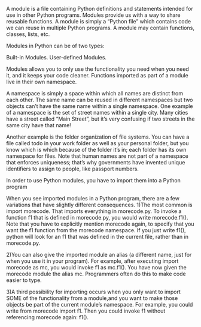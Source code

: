 A module is a file containing Python definitions and statements intended for use in other Python programs.
Modules provide us with a way to share reusable functions. A module is simply a “Python file” which contains code we can reuse in multiple Python programs. A module may contain functions, classes, lists, etc.

Modules in Python can be of two types:

Built-in Modules.
User-defined Modules.

Modules allows you to only use the functionality you need when you need it, and it keeps your code cleaner.
Functions imported as part of a module live in their own namespace.

A namespace is simply a space within which all names are distinct from each other. 
The same name can be reused in different namespaces but two objects can’t have the same name within a single namespace. 
One example of a namespace is the set of street names within a single city. Many cities have a street called “Main Street”, 
but it’s very confusing if two streets in the same city have that name!

Another example is the folder organization of file systems. You can have a file called todo in your work folder as well as your personal folder, 
but you know which is which because of the folder it’s in; each folder has its own namespace for files. 
Note that human names are not part of a namespace that enforces uniqueness; that’s why governments have invented unique identifiers to assign to people, 
like passport numbers.

In order to use Python modules, you have to import them into a Python program

When you see imported modules in a Python program, there are a few variations that have slightly different consequences.
1)The most common is import morecode. That imports everything in morecode.py. To invoke a function f1 that is defined in morecode.py, you would write morecode.f1().
Note that you have to explicitly mention morecode again, to specify that you want the f1 function from the morecode namespace. 
If you just write f1(), python will look for an f1 that was defined in the current file, rather than in morecode.py.

2)You can also give the imported module an alias (a different name, just for when you use it in your program). For example, after executing import morecode as mc, 
you would invoke f1 as mc.f1(). You have now given the morecode module the alias mc. Programmers often do this to make code easier to type.

3)A third possibility for importing occurs when you only want to import SOME of the functionality from a module,and you want to make those objects be part of the current module’s namespace. 
For example, you could write from morecode import f1. Then you could invoke f1 without referencing morecode again: f1().